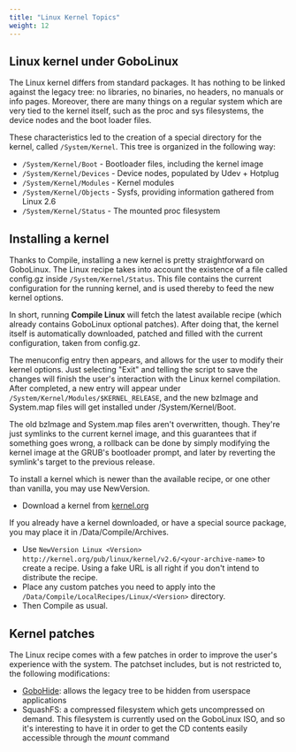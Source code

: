 ```yaml
---
title: "Linux Kernel Topics"
weight: 12
---
```


## Linux kernel under GoboLinux

The Linux kernel differs from standard packages. It has nothing to be linked
against the legacy tree: no libraries, no binaries, no headers, no manuals or
info pages. Moreover, there are many things on a regular system which are very
tied to the kernel itself, such as the proc and sys filesystems, the device
nodes and the boot loader files.

These characteristics led to the creation of a special directory for the kernel,
called `/System/Kernel`. This tree is organized in the following way:

-   `/System/Kernel/Boot` - Bootloader files, including the kernel image
-   `/System/Kernel/Devices` - Device nodes, populated by Udev + Hotplug
-   `/System/Kernel/Modules` - Kernel modules
-   `/System/Kernel/Objects` - Sysfs, providing information gathered from Linux
    2.6
-   `/System/Kernel/Status` - The mounted proc filesystem

## Installing a kernel

Thanks to Compile, installing a new kernel is pretty straightforward on
GoboLinux. The Linux recipe takes into account the existence of a file called
config.gz inside `/System/Kernel/Status`. This file contains the current
configuration for the running kernel, and is used thereby to feed the new kernel
options.

In short, running **Compile Linux** will fetch the latest available recipe
(which already contains GoboLinux optional patches). After doing that, the
kernel itself is automatically downloaded, patched and filled with the current
configuration, taken from config.gz.

The menuconfig entry then appears, and allows for the user to modify their
kernel options. Just selecting "Exit" and telling the script to save the changes
will finish the user's interaction with the Linux kernel compilation. After
completed, a new entry will appear under
`/System/Kernel/Modules/$KERNEL_RELEASE`, and the new bzImage and System.map
files will get installed under /System/Kernel/Boot.

The old bzImage and System.map files aren't overwritten, though. They're just
symlinks to the current kernel image, and this guarantees that if something goes
wrong, a rollback can be done by simply modifying the kernel image at the GRUB's
bootloader prompt, and later by reverting the symlink's target to the previous
release.

To install a kernel which is newer than the available recipe, or one other than
vanilla, you may use NewVersion.

-   Download a kernel from [kernel.org](http://www.kernel.org/)

If you already have a kernel downloaded, or have a special source package, you
may place it in /Data/Compile/Archives.

-   Use
    `NewVersion Linux <Version> http://kernel.org/pub/linux/kernel/v2.6/<your-archive-name>`
    to create a recipe. Using a fake URL is all right if you don't intend to
    distribute the recipe.
-   Place any custom patches you need to apply into the
    `/Data/Compile/LocalRecipes/Linux/<Version>` directory.
-   Then Compile as usual.

## Kernel patches

The Linux recipe comes with a few patches in order to improve the user's
experience with the system. The patchset includes, but is not restricted to, the
following modifications:

-   [GoboHide](/Documentation/GoboHide): allows the legacy tree to be hidden
    from userspace applications
-   SquashFS: a compressed filesystem which gets uncompressed on demand. This
    filesystem is currently used on the GoboLinux ISO, and so it's interesting
    to have it in order to get the CD contents easily accessible through the
    _mount_ command
